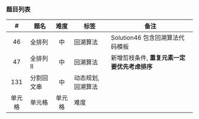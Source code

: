 
### 题目列表

|  #   | 题名  | 难度  | 标签  | 备注  |  
|  :----:  | ----  | :----:  | ----  | ----  |
| 46  | 全排列 | 中 | 回溯算法  | Solution46 包含回溯算法代码模板|
| 47  | 全排列 II | 中 | 回溯算法  | 新增剪枝条件, **重复元素一定要优先考虑排序**|
| 131  | 分割回文串 | 中 | 动态规划,回溯算法  | |
| 单元格  | 单元格 | 单元格 | 难度  | |
